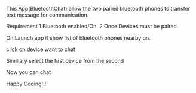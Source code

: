 This App(BluetoothChat) allow the two paired bluetooth phones to transfer text message for communication.

Requirement
1 Bluetooth enabled/On.
2 Once Devices must be paired.

On Launch app it show list of bluetooth phones nearby on.

click on device want to chat

Simillary select the first device from the second

Now you can chat 

Happy Coding!!!
